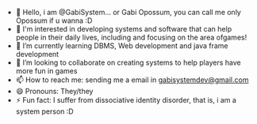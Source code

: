 - 👋 Hello, i am @GabiSystem... or Gabi Opossum, you can call me only Opossum if u wanna :D
- 👀 I'm interested in developing systems and software that can help people in their daily lives, including and focusing on the area of ​​games!
- 🌱 I’m currently learning DBMS, Web development and java frame development
- 💞️ I’m looking to collaborate on creating systems to help players have more fun in games
- 📫 How to reach me: sending me a email in gabisystemdev@gmail.com
- 😄 Pronouns: They/they
- ⚡ Fun fact: I suffer from dissociative identity disorder, that is, i am a system person :D
